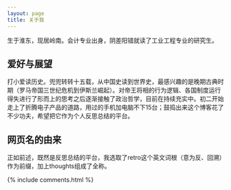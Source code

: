```yaml
---
layout: page
title: 关于我 
---
```


生于淮东，现居岭南。会计专业出身，阴差阳错就读了工业工程专业的研究生。

## 爱好与展望
打小爱读历史。兜兜转转十五载，从中国史读到世界史，最感兴趣的是晚期古典时期（罗马帝国三世纪危机到伊斯兰崛起）。对帝王将相的行为逻辑、各国制度运行得失进行了形而上的思考之后逐渐接触了政治哲学，目前在持续充实中。初二开始走上了折腾电子产品的道路，用过的手机加电脑不下15台；鼓捣出来这个博客花了不少功夫，希望把它作为个人反思总结的平台。

## 网页名的由来
正如前述，既然是反思总结的平台，我选取了retro这个英文词根（意为反、回溯）作为前缀，加上thoughts组成了全称。


{% include comments.html %}

